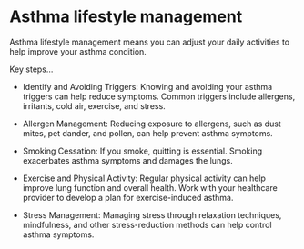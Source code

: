 # Asthma lifestyle management

Asthma lifestyle management means you can adjust your daily activities to help improve your asthma condition.

Key steps…

* Identify and Avoiding Triggers: Knowing and avoiding your asthma triggers can help reduce symptoms. Common triggers include allergens, irritants, cold air, exercise, and stress.

* Allergen Management: Reducing exposure to allergens, such as dust mites, pet dander, and pollen, can help prevent asthma symptoms.

* Smoking Cessation: If you smoke, quitting is essential. Smoking exacerbates asthma symptoms and damages the lungs.

* Exercise and Physical Activity: Regular physical activity can help improve lung function and overall health. Work with your healthcare provider to develop a plan for exercise-induced asthma.

* Stress Management: Managing stress through relaxation techniques, mindfulness, and other stress-reduction methods can help control asthma symptoms.
